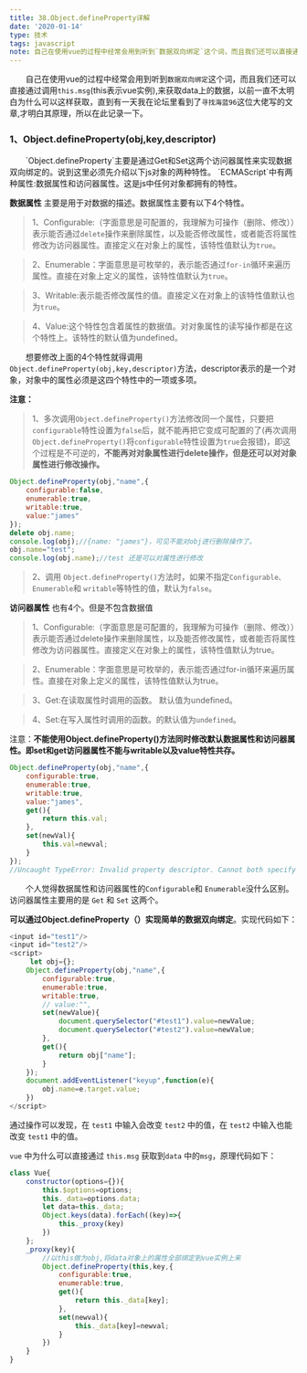 ```yaml
---
title: 38.Object.defineProperty​详解
date: '2020-01-14'
type: 技术
tags: javascript
note: 自己在使用vue的过程中经常会用到听到`数据双向绑定`这个词，而且我们还可以直接通过调用`this.msg`(this表示vue实例),来获取data上的数据，以前一直不太明白为什么可以这样获取，直到有一天我在论坛里看到了`寻找海蓝96`这位大佬写的文章,才明白其原理，所以在此记录一下。
---
```

&#8195;&#8195;自己在使用vue的过程中经常会用到听到`数据双向绑定`这个词，而且我们还可以直接通过调用`this.msg`(this表示vue实例),来获取data上的数据，以前一直不太明白为什么可以这样获取，直到有一天我在论坛里看到了`寻找海蓝96`这位大佬写的文章,才明白其原理，所以在此记录一下。

<h3 id="a1">1、Object.defineProperty(obj,key,descriptor) </h3>
&#8195;&#8195;`Object.defineProperty`主要是通过Get和Set这两个访问器属性来实现数据双向绑定的。说到这里必须先介绍以下js对象的两种特性。
`ECMAScript`中有两种属性:数据属性和访问器属性。这是js中任何对象都拥有的特性。      

**数据属性** 主要是用于对数据的描述。数据属性主要有以下4个特性。    
>1、Configurable:（字面意思是可配置的，我理解为可操作（删除、修改））表示能否通过`delete`操作来删除属性，以及能否修改属性，或者能否将属性修改为访问器属性。直接定义在对象上的属性，该特性值默认为`true`。

>2、Enumerable：字面意思是可枚举的，表示能否通过`for-in`循环来遍历属性。直接在对象上定义的属性，该特性值默认为`true`。

>3、Writable:表示能否修改属性的值。直接定义在对象上的该特性值默认也为`true`。  

>4、Value:这个特性包含着属性的数据值。对对象属性的读写操作都是在这个特性上。该特性的默认值为undefined。   

&#8195;&#8195;想要修改上面的4个特性就得调用`Object.defineProperty(obj,key,descriptor)`方法，descriptor表示的是一个对象，对象中的属性必须是这四个特性中的一项或多项。

**注意：**

> 1、多次调用`Object.defineProperty()`方法修改同一个属性，只要把`configurable`特性设置为`false`后，就不能再把它变成可配置的了(再次调用`Object.defineProperty()`将`configurable`特性设置为`true`会报错)，即这个过程是不可逆的，**不能再对对象属性进行delete操作，但是还可以对对象属性进行修改操作。**    

```javascript           
Object.defineProperty(obj,"name",{
    configurable:false,
    enumerable:true,
    writable:true,
    value:"james"
});
delete obj.name;
console.log(obj);//{name: "james"}，可见不能对obj进行删除操作了。
obj.name="test";
console.log(obj.name);//test 还是可以对属性进行修改
```
> 2、调用 `Object.defineProperty()`方法时，如果不指定`Configurable、Enumerable`和 `writable`等特性的值，默认为`false`。

**访问器属性** 也有4个。但是不包含数据值  
>1、Configurable:（字面意思是可配置的，我理解为可操作（删除、修改））表示能否通过delete操作来删除属性，以及能否修改属性，或者能否将属性修改为访问器属性。直接定义在对象上的属性，该特性值默认为true。

>2、Enumerable：字面意思是可枚举的，表示能否通过for-in循环来遍历属性。直接在对象上定义的属性，该特性值默认为true。    

>3、Get:在读取属性时调用的函数。 默认值为undefined。   

>4、Set:在写入属性时调用的函数。的默认值为`undefined`。   

注意：**不能使用Object.defineProperty()方法同时修改默认数据属性和访问器属性。即set和get访问器属性不能与writable以及value特性共存。**

```javascript             
Object.defineProperty(obj,"name",{
    configurable:true,
    enumerable:true,
    writable:true,
    value:"james",
    get(){
        return this.val;
    },
    set(newVal){
        this.val=newval;
    }
});
//Uncaught TypeError: Invalid property descriptor. Cannot both specify accessors and a value or writable attribute, #<Object>
```
&#8195;&#8195;个人觉得数据属性和访问器属性的`Configurable`和 `Enumerable`没什么区别。访问器属性主要用的是 `Get` 和 `Set` 这两个。

**可以通过Object.defineProperty（）实现简单的数据双向绑定**。实现代码如下：

```javascript          
<input id="test1"/>
<input id="test2"/>
<script>
     let obj={};
    Object.defineProperty(obj,"name",{
        configurable:true,
        enumerable:true,
        writable:true,
        // value:"",
        set(newValue){
            document.querySelector("#test1").value=newValue;
            document.querySelector("#test2").value=newValue;
        },
        get(){
            return obj["name"];
        }
    });
    document.addEventListener("keyup",function(e){
        obj.name=e.target.value;
    })
</script>
```
通过操作可以发现，在 `test1` 中输入会改变 `test2` 中的值，在 `test2` 中输入也能改变 `test1` 中的值。

`vue` 中为什么可以直接通过 `this.msg` 获取到`data` 中的`msg`，原理代码如下：

```javascript           
class Vue{
    constructor(options={}){
        this.$options=options;
        this._data=options.data;
        let data=this._data;
        Object.keys(data).forEach((key)=>{
            this._proxy(key)
        })
    };
    _proxy(key){
        //以this做为obj,将data对象上的属性全部绑定到vue实例上来
        Object.defineProperty(this,key,{
            configurable:true,
            enumerable:true,
            get(){
                return this._data[key];
            },
            set(newval){
                this._data[key]=newval;
            }
        })
    }
}
```
<Valine></Valine>
